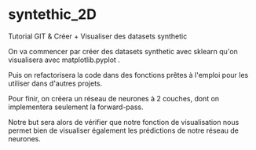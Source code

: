 # syntethic_2D
Tutorial GIT &amp; Créer + Visualiser des datasets synthetic

On va commencer par créer des datasets synthetic avec sklearn qu'on visualisera avec matplotlib.pyplot .

Puis on refactorisera la code dans des fonctions prêtes à l'emploi pour les utiliser dans d'autres projets.

Pour finir, on créera un réseau de neurones à 2 couches, dont on implementera seulement la forward-pass.

Notre but sera alors de vérifier que notre fonction de visualisation nous permet bien de visualiser également les prédictions de notre réseau de neurones.
